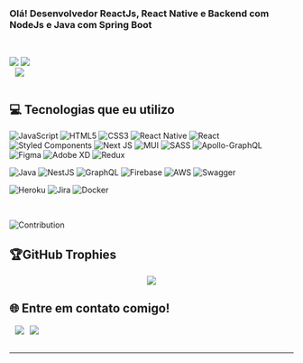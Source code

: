 <h4 align="center">

### Olá! Desenvolvedor ReactJs, React Native e Backend com NodeJs e Java com Spring Boot
 <br/>  
<div align="center" style="display:flex">
  
![](https://github-readme-stats.vercel.app/api?username=douglasdamasceno&theme=gotham&hide_border=false&include_all_commits=false&count_private=true)
![](https://github-readme-streak-stats.herokuapp.com/?user=douglasdamasceno&theme=gotham&hide_border=false)<br/>
![](https://github-readme-stats.vercel.app/api/top-langs/?username=douglasdamasceno&theme=gotham&hide_border=false&include_all_commits=false&count_private=true&layout=compact)
 </div>
  
 ## 💻 Tecnologias que eu utilizo

  ![JavaScript](https://img.shields.io/badge/javascript-%23323330.svg?style=for-the-badge&logo=javascript&logoColor=%23F7DF1E)
  ![HTML5](https://img.shields.io/badge/html5-%23E34F26.svg?style=for-the-badge&logo=html5&logoColor=white) 
  ![CSS3](https://img.shields.io/badge/css3-%231572B6.svg?style=for-the-badge&logo=css3&logoColor=white)
  ![React Native](https://img.shields.io/badge/react_native-%2320232a.svg?style=for-the-badge&logo=react&logoColor=%2361DAFB) 
  ![React](https://img.shields.io/badge/react-%2320232a.svg?style=for-the-badge&logo=react&logoColor=%2361DAFB) 
  ![Styled Components](https://img.shields.io/badge/styled--components-DB7093?style=for-the-badge&logo=styled-components&logoColor=white) 
  ![Next JS](https://img.shields.io/badge/Next-black?style=for-the-badge&logo=next.js&logoColor=white)
  ![MUI](https://img.shields.io/badge/MUI-%230081CB.svg?style=for-the-badge&logo=material-ui&logoColor=white) 
  ![SASS](https://img.shields.io/badge/SASS-hotpink.svg?style=for-the-badge&logo=SASS&logoColor=white) 
  ![Apollo-GraphQL](https://img.shields.io/badge/-ApolloGraphQL-311C87?style=for-the-badge&logo=apollo-graphql)
  ![Figma](https://img.shields.io/badge/figma-%23F24E1E.svg?style=for-the-badge&logo=figma&logoColor=white) 
  ![Adobe XD](https://img.shields.io/badge/Adobe%20XD-470137?style=for-the-badge&logo=Adobe%20XD&logoColor=#FF61F6) 
  ![Redux](https://img.shields.io/badge/redux-%23593d88.svg?style=for-the-badge&logo=redux&logoColor=white) 
  
  ![Java](https://img.shields.io/badge/java-%23ED8B00.svg?style=for-the-badge&logo=java&logoColor=white)
  ![NestJS](https://img.shields.io/badge/nestjs-%23E0234E.svg?style=for-the-badge&logo=nestjs&logoColor=white) 
  ![GraphQL](https://img.shields.io/badge/-GraphQL-E10098?style=for-the-badge&logo=graphql&logoColor=white)
  ![Firebase](https://img.shields.io/badge/firebase-%23039BE5.svg?style=for-the-badge&logo=firebase) 
  ![AWS](https://img.shields.io/badge/AWS-%23FF9900.svg?style=for-the-badge&logo=amazon-aws&logoColor=white) 
  ![Swagger](https://img.shields.io/badge/-Swagger-%23Clojure?style=for-the-badge&logo=swagger&logoColor=white) 
  
  ![Heroku](https://img.shields.io/badge/heroku-%23430098.svg?style=for-the-badge&logo=heroku&logoColor=white) 
  ![Jira](https://img.shields.io/badge/jira-%230A0FFF.svg?style=for-the-badge&logo=jira&logoColor=white) 
  ![Docker](https://img.shields.io/badge/docker-%230db7ed.svg?style=for-the-badge&logo=docker&logoColor=white)
  
  <br />
  
![Contribution](https://activity-graph.herokuapp.com/graph?username=douglasdamasceno&theme=gotham&hide_border=true&area=true)
  
 ## 🏆GitHub Trophies
<p align="center">
  <img src="https://github-profile-trophy.vercel.app/?username=douglasdamasceno&theme=discord&row=2&no-bg=true&column=3&margin-w=15&margin-h=15" />
</p>
<div> 
 
  ## 🌐 Entre em contato comigo! 
<div style="display: flex; gap:10px;"> <br>
  <a href = "mailto:douglasmdamasceno@gmail.com"><img src="https://img.shields.io/badge/-Gmail-%23333?style=for-the-badge&logo=gmail&logoColor=white" target="_blank"></a>
  <a href="https://www.linkedin.com/in/douglas-damasceno-140800187" target="_blank"><img src="https://img.shields.io/badge/-LinkedIn-%230077B5?style=for-the-badge&logo=linkedin&logoColor=white" target="_blank"></a> 
 </div>
   <br/>
</div>

---

